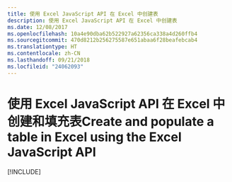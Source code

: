 ```yaml
---
title: 使用 Excel JavaScript API 在 Excel 中创建表
description: 使用 Excel JavaScript API 在 Excel 中创建表
ms.date: 12/08/2017
ms.openlocfilehash: 10a4e90dba62b522927a62356ca338a4d260ffb4
ms.sourcegitcommit: 470d8212b256275587e651abaa6f28beafebcab4
ms.translationtype: HT
ms.contentlocale: zh-CN
ms.lasthandoff: 09/21/2018
ms.locfileid: "24062093"
---
```

# <a name="create-and-populate-a-table-in-excel-using-the-excel-javascript-api"></a><span data-ttu-id="01740-103">使用 Excel JavaScript API 在 Excel 中创建和填充表</span><span class="sxs-lookup"><span data-stu-id="01740-103">Create and populate a table in Excel using the Excel JavaScript API</span></span> 

[!INCLUDE[](../includes/excel-tutorial-create-table.md)]
